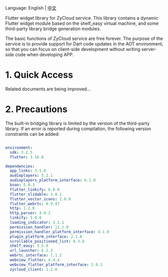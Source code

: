 Language: English | [中文](https://github.com/yangfanyu/zycloud_widget/blob/main/README.zh-cn.md)

Flutter widget library for ZyCloud service. This library contains a dynamic Flutter widget module based on the shelf_easy virtual machine, and some third-party library bridge generation modules.

The basic functions of ZyCloud service are free forever. The purpose of the service is to provide support for Dart code updates in the AOT environment, so that you can focus on client-side development without writing server-side code when developing APP.

# 1. Quick Access

Related documents are being improved...

# 2. Precautions

The built-in bridging library is limited by the version of the third-party library. If an error is reported during compilation, the following version constraints can be added:

```yaml

environment:
  sdk: 3.2.5
  flutter: 3.16.8

dependencies:
  app_links: 3.5.0
  audioplayers: 5.2.1
  audioplayers_platform_interface: 6.1.0
  bson: 5.0.3
  flutter_linkify: 6.0.0
  flutter_slidable: 3.0.1
  flutter_vector_icons: 2.0.0
  flutter_webrtc: 0.9.47
  http: 1.2.0
  http_parser: 4.0.2
  linkify: 5.0.0
  loading_indicator: 3.1.1
  permission_handler: 11.2.0
  permission_handler_platform_interface: 4.1.0
  plugin_platform_interface: 2.1.8
  scrollable_positioned_list: 0.3.8
  shelf_easy: 3.5.0
  url_launcher: 6.2.3
  webrtc_interface: 1.1.2
  webview_flutter: 4.4.4
  webview_flutter_platform_interface: 2.9.1
  zycloud_client: 1.2.0

```